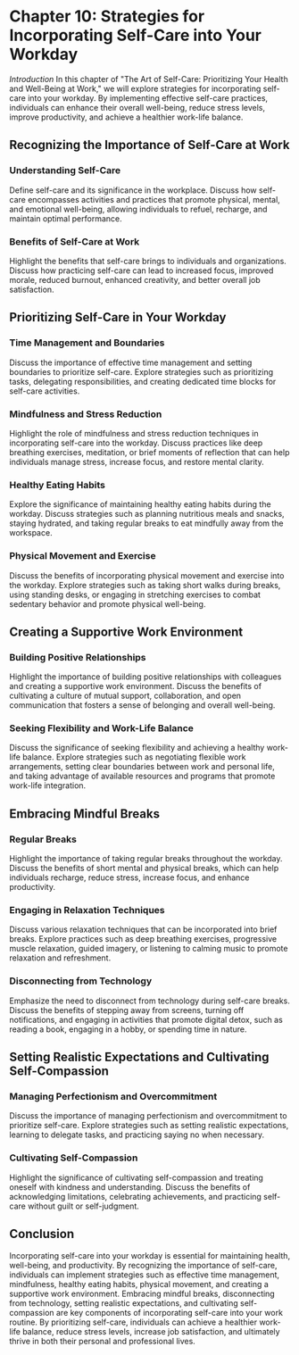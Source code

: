 Chapter 10: Strategies for Incorporating Self-Care into Your Workday
====================================================================

*Introduction* In this chapter of "The Art of Self-Care: Prioritizing Your Health and Well-Being at Work," we will explore strategies for incorporating self-care into your workday. By implementing effective self-care practices, individuals can enhance their overall well-being, reduce stress levels, improve productivity, and achieve a healthier work-life balance.

Recognizing the Importance of Self-Care at Work
-----------------------------------------------

### Understanding Self-Care

Define self-care and its significance in the workplace. Discuss how self-care encompasses activities and practices that promote physical, mental, and emotional well-being, allowing individuals to refuel, recharge, and maintain optimal performance.

### Benefits of Self-Care at Work

Highlight the benefits that self-care brings to individuals and organizations. Discuss how practicing self-care can lead to increased focus, improved morale, reduced burnout, enhanced creativity, and better overall job satisfaction.

Prioritizing Self-Care in Your Workday
--------------------------------------

### Time Management and Boundaries

Discuss the importance of effective time management and setting boundaries to prioritize self-care. Explore strategies such as prioritizing tasks, delegating responsibilities, and creating dedicated time blocks for self-care activities.

### Mindfulness and Stress Reduction

Highlight the role of mindfulness and stress reduction techniques in incorporating self-care into the workday. Discuss practices like deep breathing exercises, meditation, or brief moments of reflection that can help individuals manage stress, increase focus, and restore mental clarity.

### Healthy Eating Habits

Explore the significance of maintaining healthy eating habits during the workday. Discuss strategies such as planning nutritious meals and snacks, staying hydrated, and taking regular breaks to eat mindfully away from the workspace.

### Physical Movement and Exercise

Discuss the benefits of incorporating physical movement and exercise into the workday. Explore strategies such as taking short walks during breaks, using standing desks, or engaging in stretching exercises to combat sedentary behavior and promote physical well-being.

Creating a Supportive Work Environment
--------------------------------------

### Building Positive Relationships

Highlight the importance of building positive relationships with colleagues and creating a supportive work environment. Discuss the benefits of cultivating a culture of mutual support, collaboration, and open communication that fosters a sense of belonging and overall well-being.

### Seeking Flexibility and Work-Life Balance

Discuss the significance of seeking flexibility and achieving a healthy work-life balance. Explore strategies such as negotiating flexible work arrangements, setting clear boundaries between work and personal life, and taking advantage of available resources and programs that promote work-life integration.

Embracing Mindful Breaks
------------------------

### Regular Breaks

Highlight the importance of taking regular breaks throughout the workday. Discuss the benefits of short mental and physical breaks, which can help individuals recharge, reduce stress, increase focus, and enhance productivity.

### Engaging in Relaxation Techniques

Discuss various relaxation techniques that can be incorporated into brief breaks. Explore practices such as deep breathing exercises, progressive muscle relaxation, guided imagery, or listening to calming music to promote relaxation and refreshment.

### Disconnecting from Technology

Emphasize the need to disconnect from technology during self-care breaks. Discuss the benefits of stepping away from screens, turning off notifications, and engaging in activities that promote digital detox, such as reading a book, engaging in a hobby, or spending time in nature.

Setting Realistic Expectations and Cultivating Self-Compassion
--------------------------------------------------------------

### Managing Perfectionism and Overcommitment

Discuss the importance of managing perfectionism and overcommitment to prioritize self-care. Explore strategies such as setting realistic expectations, learning to delegate tasks, and practicing saying no when necessary.

### Cultivating Self-Compassion

Highlight the significance of cultivating self-compassion and treating oneself with kindness and understanding. Discuss the benefits of acknowledging limitations, celebrating achievements, and practicing self-care without guilt or self-judgment.

Conclusion
----------

Incorporating self-care into your workday is essential for maintaining health, well-being, and productivity. By recognizing the importance of self-care, individuals can implement strategies such as effective time management, mindfulness, healthy eating habits, physical movement, and creating a supportive work environment. Embracing mindful breaks, disconnecting from technology, setting realistic expectations, and cultivating self-compassion are key components of incorporating self-care into your work routine. By prioritizing self-care, individuals can achieve a healthier work-life balance, reduce stress levels, increase job satisfaction, and ultimately thrive in both their personal and professional lives.
